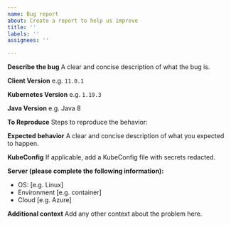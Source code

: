 ```yaml
---
name: Bug report
about: Create a report to help us improve
title: ''
labels: ''
assignees: ''

---
```


**Describe the bug**
A clear and concise description of what the bug is.

**Client Version**
e.g. `11.0.1`

**Kubernetes Version**
e.g. `1.19.3`

**Java Version**
e.g. Java 8

**To Reproduce**
Steps to reproduce the behavior:

**Expected behavior**
A clear and concise description of what you expected to happen.

**KubeConfig**
If applicable, add a KubeConfig file with secrets redacted.

**Server (please complete the following information):**
 - OS: [e.g. Linux]
 - Environment [e.g. container]
 - Cloud [e.g. Azure]

**Additional context**
Add any other context about the problem here.

